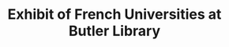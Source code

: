 ---
_date: '1954'
derivativo_link: https://derivativo-3.library.columbia.edu/iiif/2/ldpd:341002/
dlc_link: https://dlc.library.columbia.edu/catalog/cul:f7m0cfxq13
format: photographs
iiif_json: https://derivativo-3.library.columbia.edu/iiif/2/ldpd:341002/info.json
name: 
native_jpg: https://derivativo-3.library.columbia.edu/iiif/2/ldpd:341002/full/!768,768/0/native.jpg
shelf_location: Box no. MS 149, Folder no. Folder 2 (Bicentennial - Exhibits - Columbia
  University, New York, 1954), Historical Photograph Collection
subjects: Academic libraries; New York (N.Y.); Butler Library
summary: Image of (L to R) Pierre Douzelot, President Grayson Kirk, Jean Sarrailk,
  and Henri Bonnet examining a part of the exhibit of French Universities at Butler
  Library, 18 October 1954.
title: Exhibit of French Universities at Butler Library
layout: photo-page
---
